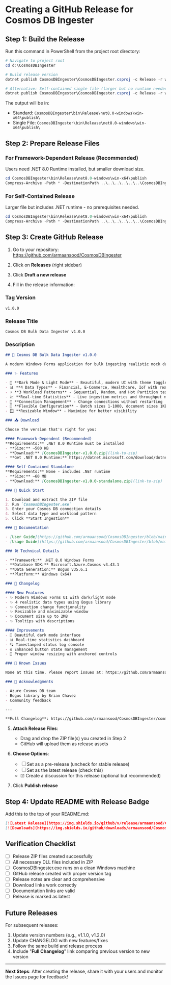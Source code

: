 # Creating a GitHub Release for Cosmos DB Ingester

## Step 1: Build the Release

Run this command in PowerShell from the project root directory:

```powershell
# Navigate to project root
cd d:\CosmosDBIngester

# Build release version
dotnet publish CosmosDBIngester\CosmosDBIngester.csproj -c Release -r win-x64 --self-contained false -p:PublishSingleFile=false

# Alternative: Self-contained single file (larger but no runtime needed)
dotnet publish CosmosDBIngester\CosmosDBIngester.csproj -c Release -r win-x64 --self-contained true -p:PublishSingleFile=true
```

The output will be in:
- Standard: `CosmosDBIngester\bin\Release\net8.0-windows\win-x64\publish\`
- Single File: `CosmosDBIngester\bin\Release\net8.0-windows\win-x64\publish\`

## Step 2: Prepare Release Files

### For Framework-Dependent Release (Recommended)
Users need .NET 8.0 Runtime installed, but smaller download size.

```powershell
cd CosmosDBIngester\bin\Release\net8.0-windows\win-x64\publish
Compress-Archive -Path * -DestinationPath ..\..\..\..\..\..\CosmosDBIngester-v1.0.0.zip
```

### For Self-Contained Release
Larger file but includes .NET runtime - no prerequisites needed.

```powershell
cd CosmosDBIngester\bin\Release\net8.0-windows\win-x64\publish
Compress-Archive -Path * -DestinationPath ..\..\..\..\..\..\CosmosDBIngester-v1.0.0-standalone.zip
```

## Step 3: Create GitHub Release

1. Go to your repository: https://github.com/armaansood/CosmosDBIngester

2. Click on **Releases** (right sidebar)

3. Click **Draft a new release**

4. Fill in the release information:

### Tag Version
```
v1.0.0
```

### Release Title
```
Cosmos DB Bulk Data Ingester v1.0.0
```

### Description
```markdown
## 🚀 Cosmos DB Bulk Data Ingester v1.0.0

A modern Windows Forms application for bulk ingesting realistic mock data into Azure Cosmos DB.

### ✨ Features

- 🎨 **Dark Mode & Light Mode** - Beautiful, modern UI with theme toggle
- 📊 **4 Data Types** - Financial, E-Commerce, Healthcare, IoT with realistic mock data
- ⚡ **3 Workload Patterns** - Sequential, Random, and Hot Partition testing
- 📈 **Real-time Statistics** - Live ingestion metrics and throughput monitoring
- 🔄 **Connection Management** - Change connections without restarting
- 📏 **Flexible Configuration** - Batch sizes 1-1000, document sizes 1KB-2MB
- 🪟 **Resizable Window** - Maximize for better visibility

### 📥 Download

Choose the version that's right for you:

#### Framework-Dependent (Recommended)
**Requirements:** .NET 8.0 Runtime must be installed
- **Size:** ~500 KB
- **Download:** [CosmosDBIngester-v1.0.0.zip](link-to-zip)
- **Get .NET 8.0 Runtime:** https://dotnet.microsoft.com/download/dotnet/8.0/runtime

#### Self-Contained Standalone
**Requirements:** None - includes .NET runtime
- **Size:** ~60 MB
- **Download:** [CosmosDBIngester-v1.0.0-standalone.zip](link-to-zip)

### 🚀 Quick Start

1. Download and extract the ZIP file
2. Run `CosmosDBIngester.exe`
3. Enter your Cosmos DB connection details
4. Select data type and workload pattern
5. Click **Start Ingestion**

### 📖 Documentation

- [User Guide](https://github.com/armaansood/CosmosDBIngester/blob/main/USER_GUIDE.md)
- [Usage Guide](https://github.com/armaansood/CosmosDBIngester/blob/main/USAGE_GUIDE.md)

### 🛠️ Technical Details

- **Framework:** .NET 8.0 Windows Forms
- **Database SDK:** Microsoft.Azure.Cosmos v3.43.1
- **Data Generation:** Bogus v35.6.1
- **Platform:** Windows (x64)

### 📝 Changelog

#### New Features
- ✨ Modern Windows Forms UI with dark/light mode
- ✨ 4 realistic data types using Bogus library
- ✨ Connection change functionality
- ✨ Resizable and maximizable window
- ✨ Document size up to 2MB
- ✨ Tooltips with descriptions

#### Improvements
- 🎨 Beautiful dark mode interface
- 📊 Real-time statistics dashboard
- 🔍 Timestamped status log console
- ⚙️ Enhanced button state management
- 📏 Proper window resizing with anchored controls

### 🐛 Known Issues

None at this time. Please report issues at: https://github.com/armaansood/CosmosDBIngester/issues

### 🙏 Acknowledgments

- Azure Cosmos DB team
- Bogus library by Brian Chavez
- Community feedback

---

**Full Changelog**: https://github.com/armaansood/CosmosDBIngester/commits/v1.0.0
```

5. **Attach Release Files**:
   - Drag and drop the ZIP file(s) you created in Step 2
   - GitHub will upload them as release assets

6. **Choose Options**:
   - ☐ Set as a pre-release (uncheck for stable release)
   - ☐ Set as the latest release (check this)
   - ☑ Create a discussion for this release (optional but recommended)

7. Click **Publish release**

## Step 4: Update README with Release Badge

Add this to the top of your README.md:

```markdown
[![Latest Release](https://img.shields.io/github/v/release/armaansood/CosmosDBIngester)](https://github.com/armaansood/CosmosDBIngester/releases/latest)
[![Downloads](https://img.shields.io/github/downloads/armaansood/CosmosDBIngester/total)](https://github.com/armaansood/CosmosDBIngester/releases)
```

## Verification Checklist

- [ ] Release ZIP files created successfully
- [ ] All necessary DLL files included in ZIP
- [ ] CosmosDBIngester.exe runs on a clean Windows machine
- [ ] GitHub release created with proper version tag
- [ ] Release notes are clear and comprehensive
- [ ] Download links work correctly
- [ ] Documentation links are valid
- [ ] Release is marked as latest

## Future Releases

For subsequent releases:
1. Update version numbers (e.g., v1.1.0, v1.2.0)
2. Update CHANGELOG with new features/fixes
3. Follow the same build and release process
4. Include "**Full Changelog**" link comparing previous version to new version

---

**Next Steps**: After creating the release, share it with your users and monitor the Issues page for feedback!
